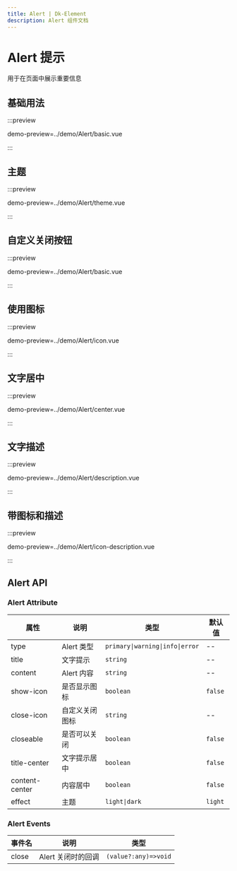 ```yaml
---
title: Alert | Dk-Element
description: Alert 组件文档
---
```


# Alert 提示

用于在页面中展示重要信息

## 基础用法

:::preview

demo-preview=../demo/Alert/basic.vue

:::

## 主题

:::preview

demo-preview=../demo/Alert/theme.vue

:::

## 自定义关闭按钮

:::preview

demo-preview=../demo/Alert/basic.vue

:::

## 使用图标

:::preview

demo-preview=../demo/Alert/icon.vue

:::

## 文字居中

:::preview

demo-preview=../demo/Alert/center.vue

:::

## 文字描述

:::preview

demo-preview=../demo/Alert/description.vue

:::

## 带图标和描述

:::preview

demo-preview=../demo/Alert/icon-description.vue

:::

## Alert API

### Alert Attribute

| 属性           | 说明           | 类型                            | 默认值  |
| -------------- | -------------- | ------------------------------- | ------- |
| type           | Alert 类型     | `primary\|warning\|info\|error` | --      |
| title          | 文字提示       | `string`                        | --      |
| content        | Alert 内容     | `string`                        | --      |
| show-icon      | 是否显示图标   | `boolean`                       | `false` |
| close-icon     | 自定义关闭图标 | `string`                        | --      |
| closeable      | 是否可以关闭   | `boolean`                       | `false` |
| title-center   | 文字提示居中   | `boolean`                       | `false` |
| content-center | 内容居中       | `boolean`                       | `false` |
| effect         | 主题           | `light\|dark`                   | `light` |

### Alert Events

| 事件名 | 说明               | 类型                 |
| ------ | ------------------ | -------------------- |
| close  | Alert 关闭时的回调 | `(value?:any)=>void` |
